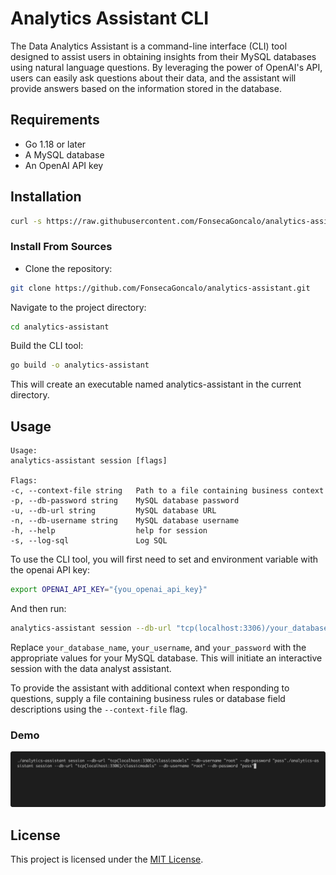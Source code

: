 # Analytics Assistant CLI
The Data Analytics Assistant is a command-line interface (CLI) tool designed to assist users in obtaining insights from their MySQL databases using natural language questions. By leveraging the power of OpenAI's API, users can easily ask questions about their data, and the assistant will provide answers based on the information stored in the database.

## Requirements
- Go 1.18 or later
- A MySQL database
- An OpenAI API key
## Installation

```bash
curl -s https://raw.githubusercontent.com/FonsecaGoncalo/analytics-assistant/main/installer.sh | bash
```

### Install From Sources
- Clone the repository:
```bash
git clone https://github.com/FonsecaGoncalo/analytics-assistant.git
```
Navigate to the project directory:
```bash
cd analytics-assistant
```
Build the CLI tool:
```bash
go build -o analytics-assistant
```
This will create an executable named analytics-assistant in the current directory.

## Usage
```
Usage:
analytics-assistant session [flags]

Flags:
-c, --context-file string   Path to a file containing business context
-p, --db-password string    MySQL database password
-u, --db-url string         MySQL database URL
-n, --db-username string    MySQL database username
-h, --help                  help for session
-s, --log-sql               Log SQL
```

To use the CLI tool, you will first need to set and environment variable with the openai API key:
```bash
export OPENAI_API_KEY="{you_openai_api_key}"
```

And then run:
```bash
analytics-assistant session --db-url "tcp(localhost:3306)/your_database_name" --db-username "your_username" --db-password "your_password"
```
Replace `your_database_name`, `your_username`, and `your_password` with the appropriate values for your MySQL database. This will initiate an interactive session with the data analyst assistant.

To provide the assistant with additional context when responding to questions, supply a file containing business rules or database field descriptions using the `--context-file` flag.

### Demo
![DEMO_1](./assets/demo_1.gif)

## License
This project is licensed under the [MIT License](./LICENSE).

